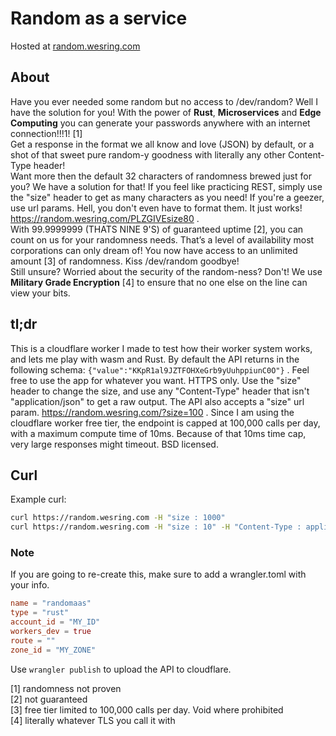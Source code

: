 # Random as a service
Hosted at [random.wesring.com](https://random.wesring.com)

## About
Have you ever needed some random but no access to /dev/random? Well I have the solution for you! With the power of **Rust**, **Microservices** and **Edge Computing** you can generate your passwords anywhere with an internet connection!!!1! [1]\
Get a response in the format we all know and love (JSON) by default, or a shot of that sweet pure random-y goodness with literally any other Content-Type header!\
Want more then the default 32 characters of randomness brewed just for you? We have a solution for that! If you feel like practicing REST, simply use the "size" header to get as many characters as you need! If you're a geezer, use url params. Hell, you don't even have to format them. It just works! https://random.wesring.com/PLZGIVEsize80 .\
With 99.9999999 (THATS NINE 9'S) of guaranteed uptime [2], you can count on us for your randomness needs. That’s a level of availability most corporations can only dream of! You now have access to an unlimited amount [3] of randomness. Kiss  /dev/random goodbye!\
Still unsure? Worried about the security of the random-ness? Don't! We use **Military Grade Encryption** [4] to ensure that no one else on the line can view your bits.


## tl;dr
This is a cloudflare worker I made to test how their worker system works, and lets me play with wasm and Rust. By default the API returns in the following schema: 
`{"value":"KKpR1al9JZTFOHXeGrb9yUuhppiunC0O"}` . Feel free to use the app for whatever you want. HTTPS only. Use the "size" header to change the size, and use any "Content-Type" header that isn't "application/json" to get a raw output. The API also accepts a "size" url param. https://random.wesring.com/?size=100 . Since I am using the cloudflare worker free tier, the endpoint is capped at 100,000 calls per day, with a maximum compute time of 10ms. Because of that 10ms time cap, very large responses might timeout. BSD licensed.

## Curl
Example curl: 
``` bash
curl https://random.wesring.com -H "size : 1000"
curl https://random.wesring.com -H "size : 10" -H "Content-Type : application/plain"
```

### Note
 If you are going to re-create this, make sure to add a wrangler.toml with your info.
```toml
name = "randomaas"
type = "rust"
account_id = "MY_ID"
workers_dev = true
route = ""
zone_id = "MY_ZONE"

```
Use `wrangler publish` to upload the API to cloudflare.


[1] randomness not proven \
[2] not guaranteed \
[3] free tier limited to 100,000 calls per day. Void where prohibited \
[4] literally whatever TLS you call it with
